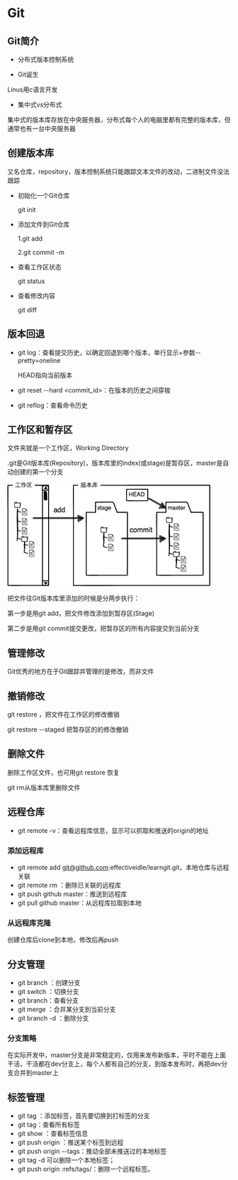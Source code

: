 # Git

## Git简介

- 分布式版本控制系统


- Git诞生

Linus用c语言开发

- 集中式vs分布式

集中式的版本库存放在中央服务器，分布式每个人的电脑里都有完整的版本库，但通常也有一台中央服务器

## 创建版本库

又名仓库，repository，版本控制系统只能跟踪文本文件的改动，二进制文件没法跟踪

- 初始化一个Git仓库

  git init

- 添加文件到Git仓库

  1.git add <file>

  2.git commit -m <message>

- 查看工作区状态

  git status

- 查看修改内容

  git diff

## 版本回退

- git log：查看提交历史，以确定回退到哪个版本，单行显示+参数--pretty=oneline

  HEAD指向当前版本

- git reset --hard <commit_id>：在版本的历史之间穿梭

- git reflog：查看命令历史


## 工作区和暂存区

文件夹就是一个工作区，Working Directory

.git是Git版本库(Repository)，版本库里的index(或stage)是暂存区，master是自动创建的第一个分支

![git-repo](../img/clip_image001.jpg)

把文件往Git版本库里添加的时候是分两步执行：

第一步是用git add，把文件修改添加到暂存区(Stage)

第二步是用git commit提交更改，把暂存区的所有内容提交到当前分支

## 管理修改

Git优秀的地方在于Git跟踪并管理的是修改，而非文件

## 撤销修改

git restore <file>，把文件在工作区的修改撤销

git restore --staged <file>把暂存区的的修改撤销

## 删除文件

删除工作区文件，也可用git restore <file>恢复

git rm从版本库里删除文件

## 远程仓库

- git remote -v：查看远程库信息，显示可以抓取和推送的origin的地址

### 添加远程库

- git remote add <name> git@github.com:effectiveidle/learngit.git，本地仓库与远程关联
- git remote rm <name>：删除已关联的远程库
- git push github master：推送到远程库
- git pull github master：从远程库拉取到本地

### 从远程库克隆 

创建仓库后clone到本地，修改后再push

## 分支管理

- git branch <name>：创建分支
- git switch <name>：切换分支
- git branch：查看分支
- git merge <name>：合并某分支到当前分支
- git branch -d <name>：删除分支

### 分支策略

在实际开发中，master分支是非常稳定的，仅用来发布新版本，平时不能在上面干活，干活都在dev分支上，每个人都有自己的分支，到版本发布时，再把dev分支合并到master上

## 标签管理

- git tag <tagname>：添加标签，首先要切换到打标签的分支
- git tag：查看所有标签
- git show <tagname>：查看标签信息
- git push origin <tagname>：推送某个标签到远程
- git push origin --tags：推动全部未推送过的本地标签
- git tag -d <tagname>可以删除一个本地标签；
- git push origin :refs/tags/<tagname>：删除一个远程标签。